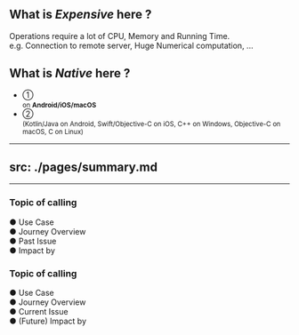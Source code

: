 <PageTitleHeader section="Introduction" title="UniqueTerm Definition"/>

## What is **_Expensive_** here ?

Operations require a lot of CPU, Memory and Running Time.  
e.g. Connection to remote server, Huge Numerical computation, ...

## What is **_Native_** here ?

- ① <UniqueTerm val="native C APIs"/> <br> <small>on **Android/iOS/macOS**</small>
- ② <UniqueTerm val="platform-specific APIs"/> <br> <small>(Kotlin/Java on Android, Swift/Objective-C on iOS, C++ on Windows, Objective-C on macOS, C on Linux)</small>

<!--
https://docs.flutter.dev/development/platform-integration/platform-channels

https://docs.flutter.dev/development/platform-integration/android/c-interop
https://docs.flutter.dev/development/platform-integration/ios/c-interop
https://docs.flutter.dev/development/platform-integration/macos/c-interop
-->

---
src: ./pages/summary.md
---

---

<PageTitleHeader section="Introduction" title="Topic"/>

### Topic of calling <UniqueTerm val="native C APIs"/>

● Use Case  
● Journey Overview  
● Past Issue  
● Impact by <TechnicalTerm val="dart:ffi"/>

### Topic of calling <UniqueTerm val="platform-specific APIs"/>

● Use Case  
● Journey Overview  
● Current Issue  
● (Future) Impact by <TechnicalTerm val="Isolate Platform Channels"/>
